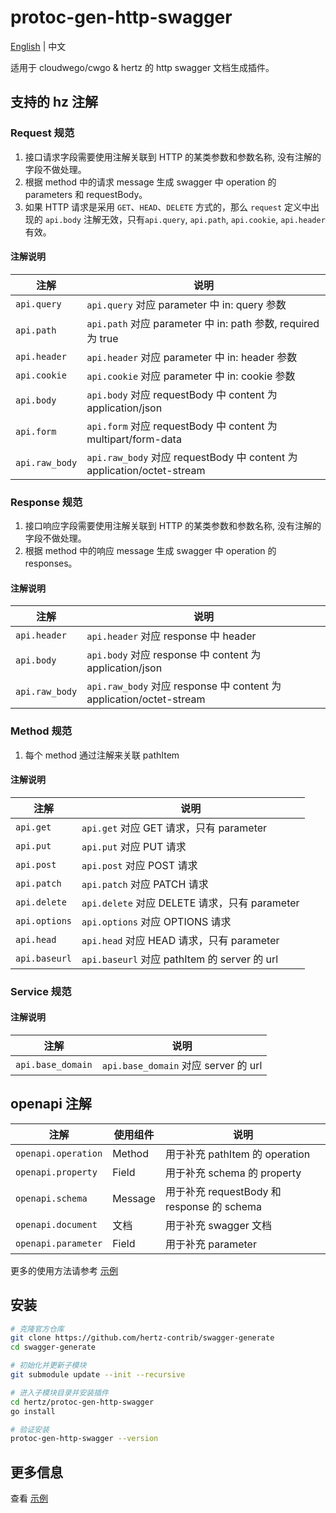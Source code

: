 # protoc-gen-http-swagger

[English](README.md) | 中文

适用于 cloudwego/cwgo & hertz 的 http swagger 文档生成插件。

## 支持的 hz 注解

### Request 规范

1. 接口请求字段需要使用注解关联到 HTTP 的某类参数和参数名称, 没有注解的字段不做处理。
2. 根据 method 中的请求 message 生成 swagger 中 operation 的 parameters 和 requestBody。
3. 如果 HTTP 请求是采用 `GET`、`HEAD`、`DELETE` 方式的，那么 `request` 定义中出现的 `api.body` 注解无效，只有`api.query`, `api.path`, `api.cookie`, `api.header` 有效。

#### 注解说明

| 注解             | 说明                                                                 |  
|----------------|--------------------------------------------------------------------|
| `api.query`    | `api.query` 对应 parameter 中 in: query 参数                            |  
| `api.path`     | `api.path` 对应 parameter 中 in: path 参数, required 为 true             |
| `api.header`   | `api.header` 对应 parameter 中 in: header 参数                          |       
| `api.cookie`   | `api.cookie` 对应 parameter 中 in: cookie 参数                          |
| `api.body`     | `api.body` 对应 requestBody 中 content 为 application/json             | 
| `api.form`     | `api.form` 对应 requestBody 中 content 为 multipart/form-data          | 
| `api.raw_body` | `api.raw_body` 对应 requestBody 中 content 为 application/octet-stream | 

### Response 规范

1. 接口响应字段需要使用注解关联到 HTTP 的某类参数和参数名称, 没有注解的字段不做处理。
2. 根据 method 中的响应 message 生成 swagger 中 operation 的 responses。

#### 注解说明

| 注解             | 说明                                                              |  
|----------------|-----------------------------------------------------------------|
| `api.header`   | `api.header` 对应 response 中 header                               |
| `api.body`     | `api.body` 对应 response 中 content 为 application/json             |
| `api.raw_body` | `api.raw_body` 对应 response 中 content 为 application/octet-stream |

### Method 规范

1. 每个 method 通过注解来关联 pathItem

#### 注解说明

| 注解            | 说明                                       |  
|---------------|------------------------------------------|
| `api.get`     | `api.get` 对应 GET 请求，只有 parameter         |
| `api.put`     | `api.put` 对应 PUT 请求                      |
| `api.post`    | `api.post` 对应 POST 请求                    |
| `api.patch`   | `api.patch` 对应 PATCH 请求                  |
| `api.delete`  | `api.delete` 对应 DELETE 请求，只有 parameter   |
| `api.options` | `api.options` 对应 OPTIONS 请求              |
| `api.head`    | `api.head` 对应 HEAD 请求，只有 parameter       |
| `api.baseurl` | `api.baseurl` 对应 pathItem 的 server 的 url |

### Service 规范

#### 注解说明

| 注解                | 说明                                |  
|-------------------|-----------------------------------|
| `api.base_domain` | `api.base_domain` 对应 server 的 url |

## openapi 注解

| 注解                  | 使用组件    | 说明                                   |  
|---------------------|---------|--------------------------------------|
| `openapi.operation` | Method  | 用于补充 pathItem 的 operation            |
| `openapi.property`  | Field   | 用于补充 schema 的 property               |
| `openapi.schema`    | Message | 用于补充 requestBody 和 response 的 schema |
| `openapi.document`  | 文档      | 用于补充 swagger 文档                      |
| `openapi.parameter` | Field   | 用于补充 parameter                       |

更多的使用方法请参考 [示例](./test/idl/hello.proto)

## 安装

```sh
# 克隆官方仓库
git clone https://github.com/hertz-contrib/swagger-generate
cd swagger-generate

# 初始化并更新子模块
git submodule update --init --recursive

# 进入子模块目录并安装插件
cd hertz/protoc-gen-http-swagger
go install

# 验证安装
protoc-gen-http-swagger --version
```

## 更多信息

查看 [示例](./test/idl/hello.proto)




